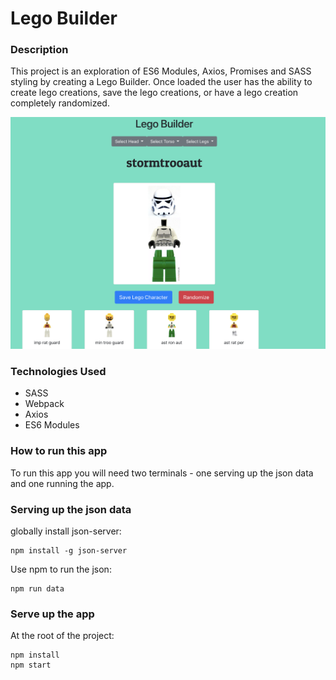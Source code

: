 # Lego Builder

### Description
This project is an exploration of ES6 Modules, Axios, Promises and SASS styling by creating a Lego Builder. Once loaded the user has the ability to create lego creations, save the lego creations, or have a lego creation completely randomized.

![mainview](./images/mainview.png)

### Technologies Used
* SASS
* Webpack
* Axios
* ES6 Modules

### How to run this app
To run this app you will need two terminals - one serving up the json data and one running the app.

### Serving up the json data
globally install json-server:
```
npm install -g json-server
```

Use npm to run the json:

```
npm run data
```

### Serve up the app
At the root of the project: 
```
npm install
npm start
```
